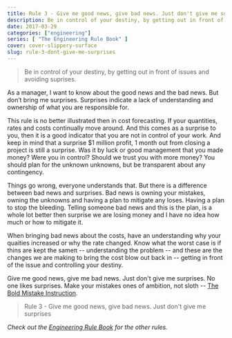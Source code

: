 ```yaml
---
title: Rule 3 - Give me good news, give bad news. Just don't give me surprises.
description: Be in control of your destiny, by getting out in front of issues and avoiding surprises.
date: 2017-03-29
categories: ["engineering"]
series: [ "The Engineering Rule Book" ]
cover: cover-slippery-surface
slug: rule-3-dont-give-me-surprises
---
```


> Be in control of your destiny, by getting out in front of issues and avoiding suprises.

As a manager, I want to know about the good news and the bad news. But don’t bring me surprises. Surprises indicate a lack of understanding and ownership of what you are responsible for.

This rule is no better illustrated then in cost forecasting. If your quantities, rates and costs continually move around. And this comes as a surprise to you, then it is a good indicator that you are not in control of your work. And keep in mind that a surprise $1 million profit, 1 month out from closing a project is still a surprise. Was it by luck or good management that you made money? Were you in control? Should we trust you with more money? You should plan for the unknown unknowns, but be transparent about any contingency.

Things go wrong, everyone understands that. But there is a difference between bad news and surprises. Bad news is owning your mistakes, owning the unknowns and having a plan to mitigate any loses. Having a plan to stop the bleeding. Telling someone bad news and this is the plan, is a whole lot better then surprise we are losing money and I have no idea how much or how to mitigate it.

When bringing bad news about the costs, have an understanding why your quaities increased or why the rate changed. Know what the worst case is if thins are kept the sameπ -- understanding the problem -- and these are the changes we are making to bring the cost blow out back in -- getting in front of the issue and controlling your destiny.

Give me good news, give me bad news. Just don't give me surprises. No one likes surprises. Make your mistakes ones of ambition, not sloth -- [The Bold Mistake Instruction](/blog/the-bold-mistake-instruction).

> Rule 3 - Give me good news, give bad news. Just don't give me surprises

_Check out the [Engineering Rule Book](/series/the-engineering-rule-book) for the other rules._
